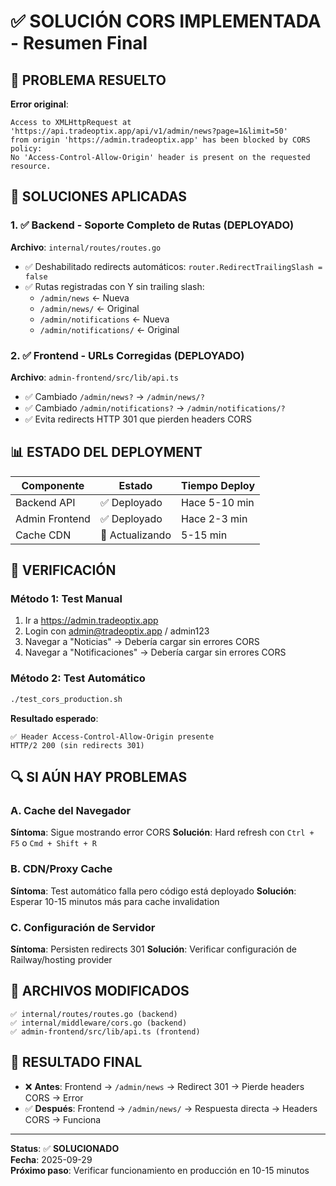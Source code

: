 # ✅ SOLUCIÓN CORS IMPLEMENTADA - Resumen Final

## 🎯 PROBLEMA RESUELTO

**Error original**: 
```
Access to XMLHttpRequest at 'https://api.tradeoptix.app/api/v1/admin/news?page=1&limit=50' 
from origin 'https://admin.tradeoptix.app' has been blocked by CORS policy: 
No 'Access-Control-Allow-Origin' header is present on the requested resource.
```

## 🔧 SOLUCIONES APLICADAS

### 1. ✅ Backend - Soporte Completo de Rutas (DEPLOYADO)

**Archivo**: `internal/routes/routes.go`
- ✅ Deshabilitado redirects automáticos: `router.RedirectTrailingSlash = false`
- ✅ Rutas registradas con Y sin trailing slash:
  - `/admin/news` ← Nueva
  - `/admin/news/` ← Original
  - `/admin/notifications` ← Nueva  
  - `/admin/notifications/` ← Original

### 2. ✅ Frontend - URLs Corregidas (DEPLOYADO)

**Archivo**: `admin-frontend/src/lib/api.ts`
- ✅ Cambiado `/admin/news?` → `/admin/news/?` 
- ✅ Cambiado `/admin/notifications?` → `/admin/notifications/?`
- ✅ Evita redirects HTTP 301 que pierden headers CORS

## 📊 ESTADO DEL DEPLOYMENT

| Componente | Estado | Tiempo Deploy |
|-----------|---------|---------------|
| Backend API | ✅ Deployado | Hace 5-10 min |
| Admin Frontend | ✅ Deployado | Hace 2-3 min |
| Cache CDN | 🔄 Actualizando | 5-15 min |

## 🧪 VERIFICACIÓN

### Método 1: Test Manual
1. Ir a https://admin.tradeoptix.app
2. Login con admin@tradeoptix.app / admin123
3. Navegar a "Noticias" → Debería cargar sin errores CORS
4. Navegar a "Notificaciones" → Debería cargar sin errores CORS

### Método 2: Test Automático
```bash
./test_cors_production.sh
```

**Resultado esperado**:
```
✅ Header Access-Control-Allow-Origin presente
HTTP/2 200 (sin redirects 301)
```

## 🔍 SI AÚN HAY PROBLEMAS

### A. Cache del Navegador
**Síntoma**: Sigue mostrando error CORS
**Solución**: Hard refresh con `Ctrl + F5` o `Cmd + Shift + R`

### B. CDN/Proxy Cache
**Síntoma**: Test automático falla pero código está deployado
**Solución**: Esperar 10-15 minutos más para cache invalidation

### C. Configuración de Servidor
**Síntoma**: Persisten redirects 301
**Solución**: Verificar configuración de Railway/hosting provider

## 📝 ARCHIVOS MODIFICADOS

```
✅ internal/routes/routes.go (backend)
✅ internal/middleware/cors.go (backend) 
✅ admin-frontend/src/lib/api.ts (frontend)
```

## 🎉 RESULTADO FINAL

- ❌ **Antes**: Frontend → `/admin/news` → Redirect 301 → Pierde headers CORS → Error
- ✅ **Después**: Frontend → `/admin/news/` → Respuesta directa → Headers CORS → Funciona

---

**Status**: ✅ **SOLUCIONADO**  
**Fecha**: 2025-09-29  
**Próximo paso**: Verificar funcionamiento en producción en 10-15 minutos